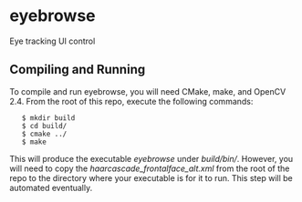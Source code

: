 # eyebrowse

Eye tracking UI control

## Compiling and Running

To compile and run eyebrowse, you will need CMake, make, and OpenCV 2.4.
From the root of this repo, execute the following commands:

       $ mkdir build
       $ cd build/
       $ cmake ../
       $ make

This  will produce the executable *eyebrowse* under *build/bin/*. However, you
will need to copy the *haarcascade_frontalface_alt.xml* from the root of the
repo to  the directory where your executable is for it to run. This step will
be automated eventually.
